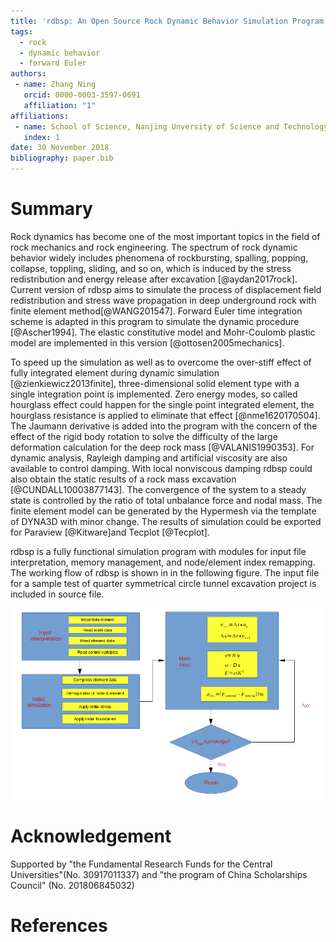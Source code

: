 ```yaml
---
title: 'rdbsp: An Open Source Rock Dynamic Behavior Simulation Program'
tags:
  - rock
  - dynamic behavior
  - forward Euler
authors:
 - name: Zhang Ning
   orcid: 0000-0003-3597-0691
   affiliation: "1"
affiliations:
 - name: School of Science, Nanjing Unversity of Science and Technology
   index: 1
date: 30 November 2018
bibliography: paper.bib
---
```


# Summary

Rock dynamics has become one of the most important topics in the field of rock mechanics and rock engineering. The spectrum of rock dynamic behavior widely includes phenomena of rockbursting, spalling, popping, collapse, toppling, sliding, and so on, which is induced by the stress redistribution and energy release after excavation [@aydan2017rock]. Current version of rdbsp aims to simulate the process of displacement field redistribution and stress wave propagation in deep underground rock with finite element method[@WANG201547]. Forward Euler time integration scheme is adapted in this program to simulate the dynamic procedure [@Ascher1994]. The elastic constitutive model and Mohr-Coulomb plastic model are implemented in this version [@ottosen2005mechanics]. 

To speed up the simulation as well as to overcome the over-stiff effect of fully integrated element during dynamic simulation [@zienkiewicz2013finite], three-dimensional solid element type with a single integration point is implemented. Zero energy modes, so called hourglass effect could happen for the single point integrated element, the hourglass resistance is applied to eliminate that effect [@nme1620170504]. The Jaumann derivative is added into the program with the concern of the effect of the rigid body rotation to solve the difficulty of the large deformation calculation for the deep rock mass [@VALANIS1990353]. For dynamic analysis, Rayleigh damping and artificial viscosity are also available to control damping. With local nonviscous damping rdbsp could also obtain the static results of a rock mass excavation [@CUNDALL10003877143]. The convergence of the system to a steady state is controlled by the ratio of total unbalance force and nodal mass. The finite element model can be generated by the Hypermesh via the template of DYNA3D with minor change. The results of simulation could be exported for Paraview [@Kitware]and Tecplot [@Tecplot].

rdbsp is a fully functional simulation program with modules for input file interpretation, memory management, and node/element index remapping. The working flow of rdbsp is shown in in the following figure. The input file for a sample test of quarter symmetrical circle tunnel excavation project is included in source file.

![Working flow of rdbsp.](figshare_article.png)

# Acknowledgement
Supported by "the Fundamental Research Funds for the Central Universities"(No. 30917011337) and "the program of China Scholarships Council" (No. 201806845032)

# References
